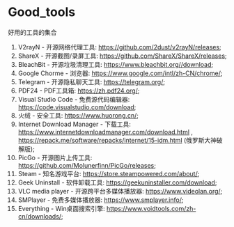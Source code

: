 # Good_tools
好用的工具的集合
1. V2rayN - 开源网络代理工具: https://github.com/2dust/v2rayN/releases;
2. ShareX - 开源截图/录屏工具: https://github.com/ShareX/ShareX/releases;
3. BleachBit - 开源垃圾清理工具: https://www.bleachbit.org//download;
4. Google Chorme - 浏览器: https://www.google.com/intl/zh-CN/chrome/;
5. Telegram - 开源隐私聊天工具: https://telegram.org/;
6. PDF24 - PDF工具箱: https://zh.pdf24.org/;
7. Visual Studio Code - 免费源代码编辑器: https://code.visualstudio.com/download;
8. 火绒 - 安全工具: https://www.huorong.cn/;
9. Internet Download Manager - 下载工具: https://www.internetdownloadmanager.com/download.html , https://repack.me/software/repacks/internet/15-idm.html (俄罗斯大神破解版);
10. PicGo - 开源图片上传工具: https://github.com/Molunerfinn/PicGo/releases;
11. Steam - 知名游戏平台: https://store.steampowered.com/about/;
12. Geek Uninstall - 软件卸载工具: https://geekuninstaller.com/download;
13. VLC media player - 开源跨平台多媒体播放器: https://www.videolan.org/;
14. SMPlayer - 免费多媒体播放器: https://www.smplayer.info/;
15. Everything - Win桌面搜索引擎: https://www.voidtools.com/zh-cn/downloads/;
